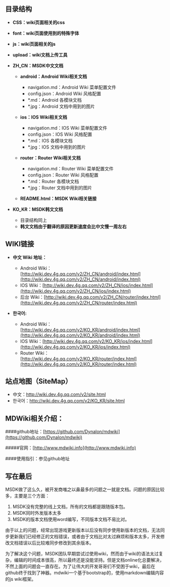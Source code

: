 ## 目录结构

- **CSS：wiki页面相关的css**

- **font：wiki页面使用到的特殊字体**

- **js：wiki页面相关的js**

- **upload：wiki文档上传工具**

- **ZH_CN：MSDK中文文档**

	- **android：Android Wiki相关文档**

		- navigation.md：Android Wiki 菜单配置文件
		- config.json：Android Wiki 风格配置
		- *.md：Android 各模块文档
		- *.jpg：Android 文档中用到的图片

	- **ios：IOS Wiki相关文档**

		- navigation.md：IOS Wiki 菜单配置文件
		- config.json：IOS Wiki 风格配置
		- *.md：IOS 各模块文档
		- *.jpg：IOS 文档中用到的图片	

	- **router：Router Wiki相关文档**

		- navigation.md：Router Wiki 菜单配置文件
		- config.json：Router Wiki 风格配置
		- *.md：Router 各模块文档
		- *.jpg：Router 文档中用到的图片
	- **README.html：MSDK Wiki相关链接**

- **KO_KR：MSDK韩文文档**	

	- 目录结构同上
	- **韩文文档由于翻译的原因更新速度会比中文慢一周左右**
	
## WIKI链接

- **中文 Wiki 地址：**

	- Android Wiki：[http://wiki.dev.4g.qq.com/v2/ZH_CN/android/index.html](http://wiki.dev.4g.qq.com/v2/ZH_CN/android/index.html)
	- IOS Wiki：[http://wiki.dev.4g.qq.com/v2/ZH_CN/ios/index.html](http://wiki.dev.4g.qq.com/v2/ZH_CN/ios/index.html)
	- 后台 Wiki：[http://wiki.dev.4g.qq.com/v2/ZH_CN/router/index.html](http://wiki.dev.4g.qq.com/v2/ZH_CN/router/index.html)
- **한국어:**

	- Android Wiki：[http://wiki.dev.4g.qq.com/v2/KO_KR/android/index.html](http://wiki.dev.4g.qq.com/v2/KO_KR/android/index.html)
	- IOS Wiki：[http://wiki.dev.4g.qq.com/v2/KO_KR/ios/index.html](http://wiki.dev.4g.qq.com/v2/KO_KR/ios/index.html)
	- Router Wiki：[http://wiki.dev.4g.qq.com/v2/KO_KR/router/index.html](http://wiki.dev.4g.qq.com/v2/KO_KR/router/index.html)
	
## 站点地图（SiteMap）

- 中文：http://wiki.dev.4g.qq.com/v2/site.html
- 한국어：http://wiki.dev.4g.qq.com/v2/KO_KR/site.html
	
## MDWiki相关介绍：

####github地址：[https://github.com/Dynalon/mdwiki](https://github.com/Dynalon/mdwiki)

#####官网：[http://www.mdwiki.info](http://www.mdwiki.info)

####使用指引：参见github地址

## 写在最后

MSDK做了这么久，被开发商嗤之以鼻最多的问题之一就是文档。问题的原因比较多，主要是三个方面：

1. MSDK没有完整的线上文档，所有的文档都是跟随版本包。
2. MSDK同时外发版本太多
3. MSDK的版本文档使用word编写，不同版本文档不易比对。

由于以上的问题，经常出现游戏更新版本以后没有同步使用新版本的文档，无法同步更新我们已经修正的文档错误，或者由于文档比对太过麻烦和版本太多，开发修改文档错误以后比较难同步修改到其余版本。

为了解决这个问题，MSDK团队早期尝试过使用wiki，然而由于wiki的语法太过复杂，编辑的时间成本很高，所以最终还是没能坚持。但是文档online化总要解决，不然上面的问题会一直存在。为了让伟大的开发哥哥们不受困于wiki，最后在github终于找到了神器。mdwiki一个基于bootstrap的，使用markdown编辑内容的js wiki框架。
